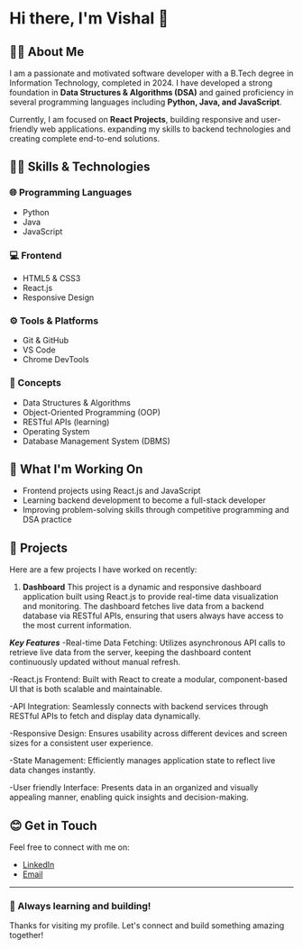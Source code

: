 # Hi there, I'm Vishal 👋

## 👨‍🎓 About Me
I am a passionate and motivated software developer with a B.Tech degree in Information Technology, completed in 2024. I have developed a strong foundation in **Data Structures & Algorithms (DSA)** and gained proficiency in several programming languages including **Python, Java, and JavaScript**.

Currently, I am focused on **React Projects**, building responsive and user-friendly web applications. expanding my skills to backend technologies and creating complete end-to-end solutions.

## 👨‍💻 Skills & Technologies

### 🌐 Programming Languages
- Python
- Java
- JavaScript

### 💻 Frontend
- HTML5 & CSS3
- React.js
- Responsive Design

### ⚙ Tools & Platforms
- Git & GitHub
- VS Code
- Chrome DevTools

### 📔 Concepts
- Data Structures & Algorithms
- Object-Oriented Programming (OOP)
- RESTful APIs (learning)
- Operating System
- Database Management System (DBMS)

## 📝 What I'm Working On
- Frontend projects using React.js and JavaScript
- Learning backend development to become a full-stack developer
- Improving problem-solving skills through competitive programming and DSA practice

## 🧾 Projects
Here are a few projects I have worked on recently:

1. **Dashboard**
  This project is a dynamic and responsive dashboard application built using React.js to provide real-time data visualization and monitoring. The dashboard fetches live data from a backend database via RESTful APIs, ensuring that users always have access to the most current information.
  
  ***Key Features***
  -Real-time Data Fetching: Utilizes asynchronous API calls to retrieve live data from the server, keeping the dashboard content continuously updated without manual refresh.

  -React.js Frontend: Built with React to create a modular, component-based UI that is both scalable and maintainable.

  -API Integration: Seamlessly connects with backend services through RESTful APIs to fetch and display data dynamically.

  -Responsive Design: Ensures usability across different devices and screen sizes for a consistent user experience.

  -State Management: Efficiently manages application state to reflect live data changes instantly.

  -User friendly Interface: Presents data in an organized and visually appealing manner, enabling quick insights and decision-making.  


## 😊 Get in Touch
Feel free to connect with me on:

- [LinkedIn](https://www.linkedin.com/in/vishalsingh0801) 
-  [Email](2025vishalthakur@gmail.com) 

---

### 🚀 Always learning and building!

Thanks for visiting my profile. Let's connect and build something amazing together!

